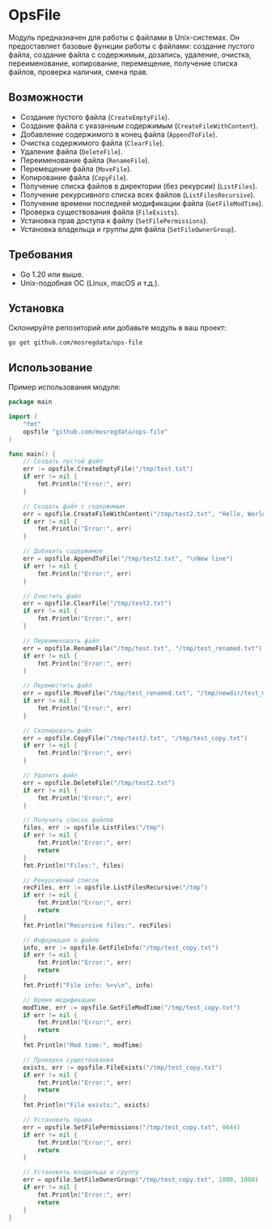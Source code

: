 # OpsFile

Модуль предназначен для работы с файлами в Unix-системах. 
Он предоставляет базовые функции работы с файлами: создание пустого файла, создание файла с содержимым, дозапись, удаление, очистка, переименование, копирование, перемещение, получение списка файлов, проверка наличия, смена прав.

## Возможности
- Создание пустого файла (`CreateEmptyFile`).
- Создание файла с указанным содержимым (`CreateFileWithContent`).
- Добавление содержимого в конец файла (`AppendToFile`).
- Очистка содержимого файла (`ClearFile`).
- Удаление файла (`DeleteFile`).
- Переименование файла (`RenameFile`).
- Перемещение файла (`MoveFile`).
- Копирование файла (`CopyFile`).
- Получение списка файлов в директории (без рекурсии) (`ListFiles`).
- Получение рекурсивного списка всех файлов (`ListFilesRecursive`).
- Получение времени последней модификации файла (`GetFileModTime`).
- Проверка существования файла (`FileExists`).
- Установка прав доступа к файлу (`SetFilePermissions`).
- Установка владельца и группы для файла (`SetFileOwnerGroup`).

## Требования
- Go 1.20 или выше.
- Unix-подобная ОС (Linux, macOS и т.д.).

## Установка
Склонируйте репозиторий или добавьте модуль в ваш проект:
```shell
go get github.com/mosregdata/ops-file
```

## Использование
Пример использования модуля:
```go
package main

import (
    "fmt"
    opsfile "github.com/mosregdata/ops-file"
)

func main() {
    // Создать пустой файл
    err := opsfile.CreateEmptyFile("/tmp/test.txt")
    if err != nil {
        fmt.Println("Error:", err)
    }

    // Создать файл с содержимым
    err = opsfile.CreateFileWithContent("/tmp/test2.txt", "Hello, World!")
    if err != nil {
        fmt.Println("Error:", err)
    }

    // Добавить содержимое
    err = opsfile.AppendToFile("/tmp/test2.txt", "\nNew line")
    if err != nil {
        fmt.Println("Error:", err)
    }

    // Очистить файл
    err = opsfile.ClearFile("/tmp/test2.txt")
    if err != nil {
        fmt.Println("Error:", err)
    }

    // Переименовать файл
    err = opsfile.RenameFile("/tmp/test.txt", "/tmp/test_renamed.txt")
    if err != nil {
        fmt.Println("Error:", err)
    }

    // Переместить файл
    err = opsfile.MoveFile("/tmp/test_renamed.txt", "/tmp/newdir/test_moved.txt")
    if err != nil {
        fmt.Println("Error:", err)
    }

    // Скопировать файл
    err = opsfile.CopyFile("/tmp/test2.txt", "/tmp/test_copy.txt")
    if err != nil {
        fmt.Println("Error:", err)
    }

    // Удалить файл
    err = opsfile.DeleteFile("/tmp/test2.txt")
    if err != nil {
        fmt.Println("Error:", err)
    }

	// Получить список файлов
	files, err := opsfile.ListFiles("/tmp")
	if err != nil {
		fmt.Println("Error:", err)
		return
	}
	fmt.Println("Files:", files)

	// Рекурсивный список
	recFiles, err := opsfile.ListFilesRecursive("/tmp")
	if err != nil {
		fmt.Println("Error:", err)
		return
	}
	fmt.Println("Recursive files:", recFiles)

	// Информация о файле
	info, err := opsfile.GetFileInfo("/tmp/test_copy.txt")
	if err != nil {
		fmt.Println("Error:", err)
		return
	}
	fmt.Printf("File info: %+v\n", info)

	// Время модификации
	modTime, err := opsfile.GetFileModTime("/tmp/test_copy.txt")
	if err != nil {
		fmt.Println("Error:", err)
		return
	}
	fmt.Println("Mod time:", modTime)

	// Проверка существования
	exists, err := opsfile.FileExists("/tmp/test_copy.txt")
	if err != nil {
		fmt.Println("Error:", err)
		return
	}
	fmt.Println("File exists:", exists)

	// Установить права
	err = opsfile.SetFilePermissions("/tmp/test_copy.txt", 0644)
	if err != nil {
		fmt.Println("Error:", err)
		return
	}

	// Установить владельца и группу
	err = opsfile.SetFileOwnerGroup("/tmp/test_copy.txt", 1000, 1000)
	if err != nil {
		fmt.Println("Error:", err)
		return
	}
}
```
